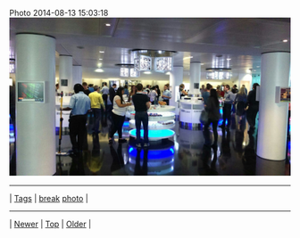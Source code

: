 <!--
title: Photo 2014-08-13 15
date: 2020-06-28T15:02:25.113Z
tags: break, photo
-->












Photo 2014-08-13 15:03:18
![](94633761362-0.jpg)

<!--BOTTOM-POST-NAVIGATION-->
---

| [Tags](tags.md) | [break](tag-break.md) [photo](tag-photo.md) |

---

| [Newer](94483495857.md) | [Top](index.md) | [Older](94643702047.md) |